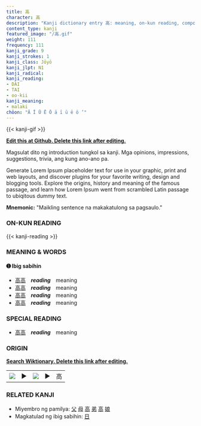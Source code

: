 ```yaml
---
title: 高
character: 高
description: "Kanji dictionary entry 高: meaning, on-kun reading, compounds, origin, related kanji"
content_type: kanji
featured_image: "/高.gif"
weight: 111
frequency: 111
kanji_grade: 9
kanji_strokes: 1
kanji_class: Jōyō
kanji_jlpt: N1
kanji_radical: 
kanji_reading: 
- DAI
- TAI
- oo-kii
kanji_meaning:
- malaki
chōon: "Ā Ī Ū Ē Ō ā ī ū ē ō ’"
---
```

[//]: # (Don't edit the line below. Kanji animated GIF code is automatically generated.)
{{< kanji-gif >}}

[//]: # (Edit below this line.)

**[Edit this at Github. Delete this link after editing.](https://github.com/tim0g/tim/tree/main/content/kanji/高/index.md)**

Magsulat dito ng introduction tungkol sa kanji. Mga opinions, impressions, suggestions, trivia, ang kung ano-ano pa.

Generate Lorem Ipsum placeholder text for use in your graphic, print and web layouts, and discover plugins for your favorite writing, design and blogging tools. Explore the origins, history and meaning of the famous passage, and learn how Lorem Ipsum went from scrambled Latin passage to ubiqitous dummy text.
 
**Mnemonic:** "Maikling sentence na makakatulong sa pagsaulo."

### ON-KUN READING

[//]: # (Don't edit the line below. ON-KUN READING code is automatically generated.)
{{< kanji-reading >}}

### MEANING & WORDS

#### ➊ **Ibig sabihin**
  - [高](../高)[高](../高)　***reading***　meaning
  - [高](../高)[高](../高)　***reading***　meaning
  - [高](../高)[高](../高)　***reading***　meaning
  - [高](../高)[高](../高)　***reading***　meaning

### SPECIAL READING
  - [高](../高)[高](../高)　***reading***　meaning

### ORIGIN

**[Search Wiktionary. Delete this link after editing.](https://wiktionary.org/wiki/高)**
<table class="kanji-table"><tr><td>
<img src="60px-高-bronze.svg.png">
</td><td>▶</td><td>
<img src="60px-高-oracle.svg.png">
</td><td>▶</td>
<td class="kanji-origin">高</td>
</tr></table>

### RELATED KANJI
- Miyembro ng pamilya: [父](../父) [母](../母) [高](../高) [弟](../弟) [高](../高) [娘](../娘)
- Magkatulad ng ibig sabihin: [日](../日)
